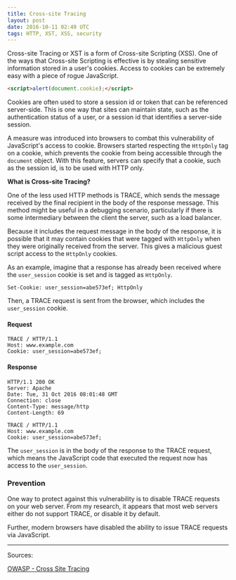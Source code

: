 ```yaml
---
title: Cross-site Tracing
layout: post
date: 2016-10-11 02:49 UTC
tags: HTTP, XST, XSS, security
---
```


Cross-site Tracing or XST is a form of Cross-site Scripting (XSS). One of the ways that Cross-site Scripting is effective is by stealing sensitive information stored in a user's cookies. Access to cookies can be extremely easy with a piece of rogue JavaScript.

```html
<script>alert(document.cookie);</script>
```

Cookies are often used to store a session id or token that can be referenced server-side. This is one way that sites can maintain state, such as the authentication status of a user, or a session id that identifies a server-side session.

A measure was introduced into browsers to combat this vulnerability of JavaScript's access to cookie. Browsers started respecting the `HttpOnly` tag on a cookie, which prevents the cookie from being accessible through the `document` object. With this feature, servers can specify that a cookie, such as the session id, is to be used with HTTP only.

**What is Cross-site Tracing?**

One of the less used HTTP methods is TRACE, which sends the message received by the final recipient in the body of the response message. This method might be useful in a debugging scenario, particularly if there is some intermediary between the client the server, such as a load balancer.

Because it includes the request message in the body of the response, it is possible that it may contain cookies that were tagged with `HttpOnly` when they were originally received from the server. This gives a malicious guest script access to the `HttpOnly` cookies.


As an example, imagine that a response has already been received where the `user_session` cookie is set and is tagged as `HttpOnly`.

```
Set-Cookie: user_session=abe573ef; HttpOnly
```

Then, a TRACE request is sent from the browser, which includes the `user_session` cookie.

#### Request

```http
TRACE / HTTP/1.1
Host: www.example.com
Cookie: user_session=abe573ef;
```

#### Response
```http
HTTP/1.1 200 OK
Server: Apache
Date: Tue, 31 Oct 2016 08:01:48 GMT
Connection: close
Content-Type: message/http
Content-Length: 69

TRACE / HTTP/1.1
Host: www.example.com
Cookie: user_session=abe573ef;
```

The `user_session` is in the body of the response to the TRACE request, which means the JavaScript code that executed the request now has access to the `user_session`.

### Prevention

One way to protect against this vulnerability is to disable TRACE requests on your web server. From my research, it appears that most web servers either do not support TRACE, or disable it by default.

Further, modern browsers have disabled the ability to issue TRACE requests via JavaScript.


---
Sources:

[OWASP - Cross Site Tracing](https://www.owasp.org/index.php/Cross_Site_Tracing)
